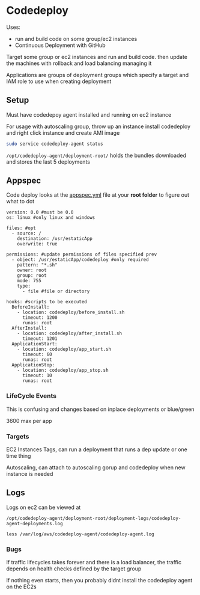 # Codedeploy

Uses:

- run and build code on some group/ec2 instances
- Continuous Deployment with GitHub 

Target some group or ec2 instances and run and build code. then update the machines with rollback and load balancing managing it

Applications are groups of deployment groups which specify a target and IAM role to use when creating deployment

## Setup

Must have codedepoy agent installed and running on ec2 instance

For usage with autoscaling group, throw up an instance install codedeploy and right click instance and create AMI image

```bash
sudo service codedeploy-agent status
```

`/opt/codedeploy-agent/deployment-root/` holds the bundles downloaded and stores the last 5 deployments

## Appspec

Code deploy looks at the [appspec.yml](https://docs.aws.amazon.com/codedeploy/latest/userguide/reference-appspec-file.html) file at your **root folder** to figure out what to dot

```
version: 0.0 #must be 0.0
os: linux #only linux and windows

files: #opt
  - source: /
    destination: /usr/estaticApp
    overwrite: true
    
permissions: #update permissions of files specified prev
  - object: /usr/estaticApp/codedeploy #only required
    pattern: "*.sh"
    owner: root
    group: root
    mode: 755
    type:
      - file #file or directory
      
hooks: #scripts to be executed
  BeforeInstall:
    - location: codedeploy/before_install.sh
      timeout: 1200
      runas: root
  AfterInstall:
    - location: codedeploy/after_install.sh
      timeout: 1201
  ApplicationStart:
    - location: codedeploy/app_start.sh
      timeout: 60
      runas: root
  ApplicationStop:
    - location: codedeploy/app_stop.sh
      timeout: 10
      runas: root

```

### LifeCycle Events

This is confusing and changes based on inplace deployments or blue/green

3600 max per app 

### Targets

EC2 Instances Tags, can run a deployment that runs a dep update or one time thing

Autoscaling, can attach to autoscaling gorup and codedeploy when new instance is needed

## Logs

Logs on ec2 can be viewed at 

`/opt/codedeploy-agent/deployment-root/deployment-logs/codedeploy-agent-deployments.log`

```
less /var/log/aws/codedeploy-agent/codedeploy-agent.log
```

### Bugs

If traffic lifecycles takes forever and there is a load balancer, the traffic depends on health checks defined by the target group

If nothing even starts, then you probably didnt install the codedeploy agent on the EC2s